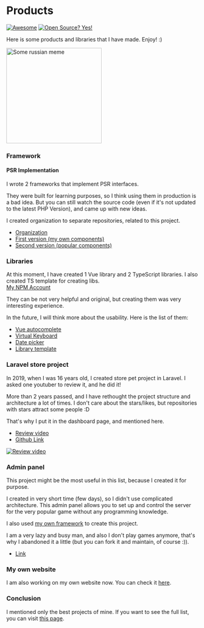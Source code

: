 # Products

[![Awesome](https://awesome.re/badge.svg)](https://awesome.re)
[![Open Source? Yes!](https://badgen.net/badge/Open%20Source%20%3F/Yes%21/blue?icon=github)](https://github.com/Naereen/badges/)

Here is some products and libraries that I have made. Enjoy! :)

<img width="250px" src="https://user-images.githubusercontent.com/51407990/143682672-bf14ae59-b572-4e53-8a6b-6fee261b38bc.png" alt="Some russian meme"/>

### Framework

#### PSR Implementation
I wrote 2 frameworks that implement PSR interfaces.

They were built for learning purposes, so I think using them in production is a bad idea.
But you can still watch the source code (even if it's not updated to the latest PHP Version), and came up with new ideas.

I created organization to separate repositories, related to this project.

<ul>
    <li><a href="https://github.com/PSR-Framework">Organization</a></li>
    <li>
        <a href="https://github.com/PSR-Framework/skeleton">
            First version (my own components)
        </a>
    </li>
    <li>
        <a href="https://github.com/PSR-Framework/main-template">
            Second version (popular components)
        </a>
    </li>
</ul>

### Libraries

At this moment, I have created 1 Vue library and 2 TypeScript libraries.
I also created TS template for creating libs.
<br />
<a href="https://www.npmjs.com/~arslanoov">My NPM Account</a>

They can be not very helpful and original, but creating them was very interesting experience.

In the future, I will think more about the usability.
Here is the list of them:
<ul>
    <li><a href="https://github.com/Arslanoov/vue-autocomplete">Vue autocomplete</a></li>
    <li><a href="https://github.com/Arslanoov/virtual-keyboard">Virtual Keyboard</a></li>
    <li><a href="https://github.com/Arslanoov/date-picker">Date picker</a></li>
    <li><a href="https://github.com/Arslanoov/ts-library-template">Library template</a></li>
</ul>

### Laravel store project
In 2019, when I was 16 years old, I created store pet project in Laravel.
I asked one youtuber to review it, and he did it!

More than 2 years passed, and I have rethought the project structure and architecture a lot of times.
I don't care about the stars/likes, but repositories with stars attract some people :D

That's why I put it in the dashboard page, and mentioned here.

* <a href="https://www.youtube.com/watch?v=36KlSTM4uSA">Review video</a>
* <a href="https://github.com/Arslanoov/laravel-store">Github Link</a>

[![Review video](https://img.youtube.com/vi/36KlSTM4uSA/0.jpg)](https://www.youtube.com/watch?v=36KlSTM4uSA)

### Admin panel
This project might be the most useful in this list, because I created it for purpose.

I created in very short time (few days), so I didn't use complicated architecture.
This admin panel allows you to set up and control the server for the very popular game without any programming knowledge.

I also used <a href="https://github.com/PSR-Framework/skeleton">my own framework</a> to create this project.

I am a very lazy and busy man, and also I don't play games anymore,
that's why I abandoned it a little (but you can fork it and maintain, of course :)).

* <a href="https://github.com/Arslanoov/bedrock-admin-panel">Link</a>

### My own website
I am also working on my own website now.
You can check it
<a href="https://github.com/Arslanoov/red">here</a>.

### Conclusion

I mentioned only the best projects of mine. If you want to see the full list, you can visit
<a href="https://github.com/Arslanoov/awesome">this page</a>.